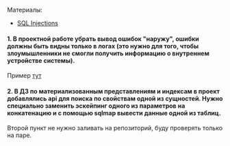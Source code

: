 Материалы:
- [SQL Injections](https://gitlab.com/golodnyuk.iv/db_2022/-/tree/main/%D0%9C%D0%B0%D1%82%D0%B5%D1%80%D0%B8%D0%B0%D0%BB%D1%8B%20%D0%BF%D0%BE%20%D0%BA%D1%83%D1%80%D1%81%D1%83/SQL%20Injections)


#### 1. В проектной работе убрать вывод ошибок "наружу", ошибки должны быть видны только в логах (это нужно для того, чтобы злоумышленники не смогли получить информацию о внутреннем устройстве системы).

Пример [тут](https://gitlab.com/golodnyuk.iv/db_2022/-/blob/main/%D0%9C%D0%B0%D1%82%D0%B5%D1%80%D0%B8%D0%B0%D0%BB%D1%8B%20%D0%BF%D0%BE%20%D0%BA%D1%83%D1%80%D1%81%D1%83/SQL%20Injections/main.py#L36)


#### 2. В ДЗ по материализованным представлениям и индексам в проект добавлялись api для поиска по свойствам одной из сущностей. Нужно специально заменить эскейпинг одного из параметров на конкатенацию и с помощью sqlmap вывести данные одной из таблиц.

Второй пункт не нужно заливать на репозиторий, буду проверять только на паре.

